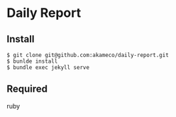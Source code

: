 # Daily Report

## Install

```
$ git clone git@github.com:akameco/daily-report.git
$ bunlde install
$ bundle exec jekyll serve
```

## Required
ruby
